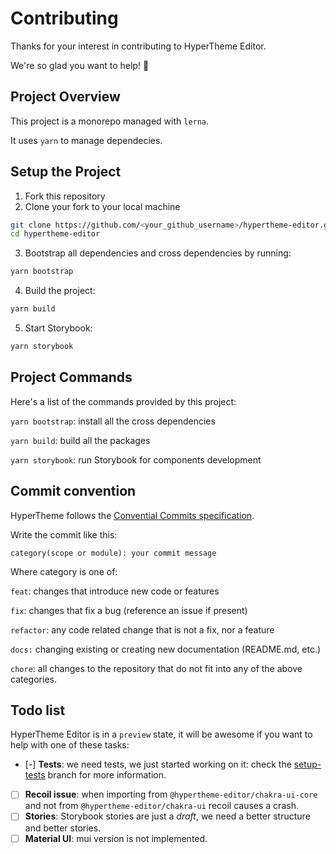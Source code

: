 # Contributing

Thanks for your interest in contributing to HyperTheme Editor.

We're so glad you want to help! 💖

## Project Overview

This project is a monorepo managed with `lerna`.

It uses `yarn` to manage dependecies.

## Setup the Project

1. Fork this repository
2. Clone your fork to your local machine

```bash
git clone https://github.com/<your_github_username>/hypertheme-editor.git
cd hypertheme-editor
```

3. Bootstrap all dependencies and cross dependencies by running:

```bash
yarn bootstrap
```

4. Build the project:

```bash
yarn build
```

5. Start Storybook:

```bash
yarn storybook
```

## Project Commands

Here's a list of the commands provided by this project:

`yarn bootstrap`: install all the cross dependencies

`yarn build`: build all the packages

`yarn storybook`: run Storybook for components development

## Commit convention

HyperTheme follows the [Convential Commits specification](https://www.conventionalcommits.org/).

Write the commit like this:

```
category(scope or module): your commit message
```

Where category is one of:

`feat`: changes that introduce new code or features

`fix`: changes that fix a bug (reference an issue if present)

`refactor`: any code related change that is not a fix, nor a feature

`docs:` changing existing or creating new documentation (README.md, etc.)

`chore`: all changes to the repository that do not fit into any of the above categories.

## Todo list

HyperTheme Editor is in a `preview` state, it will be awesome if you want to help with one of these tasks:

- [-] **Tests**: we need tests, we just started working on it: check the [setup-tests](https://github.com/Hyperting/hypertheme-editor/tree/tests-setup) branch for more information.
- [ ] **Recoil issue**: when importing from `@hypertheme-editor/chakra-ui-core` and not from `@hypertheme-editor/chakra-ui` recoil causes a crash.
- [ ] **Stories**: Storybook stories are just a _draft_, we need a better structure and better stories.
- [ ] **Material UI**: mui version is not implemented.